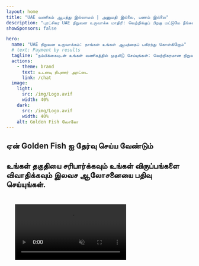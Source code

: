 ```yaml
---
layout: home
title: "UAE வணிகம் ஆபத்து இல்லாமல் | அனுமதி இல்லை, பணம் இல்லை"
description: "புரட்சிகர UAE நிறுவன உருவாக்க மாதிரி: வெற்றிக்குப் பிறகு மட்டுமே நீங்கள் பணம் செலுத்துங்கள். 90%+ வெற்றி விகிதத்துடன் ஒவ்வொரு கட்டத்திலும் நிபுணர் வழிகாட்டுதல்."
showSponsors: false

hero:
  name: "UAE நிறுவன உருவாக்கம்: நாங்கள் உங்கள் ஆபத்தைப் பகிர்ந்து கொள்கிறோம்"
  # text: Payment by results
  tagline: "நம்பிக்கையுடன் உங்கள் வணிகத்தில் முதலீடு செய்யுங்கள்: வெற்றிகரமான நிறுவன பதிவுக்குப் பிறகு மட்டுமே நாங்கள் பணம் பெறுவோம். <span class='hl'>உங்கள் வெற்றியே எங்கள் ஒரே இலக்கு</span>."
  actions:
    - theme: brand
      text: உடனடி நிபுணர் அரட்டை
      link: /chat
  image:
    light:
      src: /img/Logo.avif
      width: 40%
    dark:
      src: /img/Logo.avif
      width: 40%
    alt: Golden Fish லோகோ
---
```


<FeatureBlock :card="{
  title: 'உங்கள் நன்மைகள் — எங்கள் பொறுப்பு',
  details: 'UAE சர்வதேச தொழில்முனைவோர் மற்றும் முதலீட்டாளர்களுக்கு சாதகமான வணிக சூழலை தேடும் பல நன்மைகளை வழங்குகிறது. \n\n* குறைந்த வரி விகிதங்கள்: வெறும் 9% கார்ப்பரேட் வரி மற்றும் 5% VAT தனிப்பட்ட வருமான வரி இல்லாமல்\n* 100% வெளிநாட்டு உரிமை: உள்ளூர் பங்காளிகள் இல்லாமல் உங்கள் நிறுவனத்தின் முழு கட்டுப்பாடு\n* நாணய கட்டுப்பாடுகள் இல்லை: தடையற்ற லாப திருப்பி அனுப்புதல் மற்றும் நாணய பரிமாற்றம்\n\n[முழு பட்டியலைக் காட்டு](/uae-business/company-registration/benefits-problems#benefits-of-doing-business-in-the-uae)',
  link: '/uae-business/company-registration/benefits-problems#benefits-of-doing-business-in-the-uae',
  src: {
    light: '/img/iStock-1331100622.jpg',
    dark: '/img/iStock-1203821481.avif',
    width: '100%'
  },
  inversion: false
}" />

<FeatureBlock :card="{
  title: 'நாங்கள் ஒன்றாக சமாளிக்கும் சவால்கள்',
  details: 'UAE பல நன்மைகளை வழங்கினாலும், செயல்பாடுகளை நிறுவும்போது வணிகங்கள் சாத்தியமான சவால்களை அறிந்திருக்க வேண்டும். \n\n* சிக்கலான ஒழுங்குமுறை சூழல்: எமிரேட்ஸ் மற்றும் Free Zone முழுவதும் வெவ்வேறு விதிமுறைகள்\n* பொருளாதார பொருள் தேவைகள்: சில செயல்பாடுகளுக்கு உள்ளூர் ஊழியர்கள் மற்றும் உடல் அலுவலக இடம் தேவை\n* அதிக ஆரம்ப செலவுகள்: பதிவு கட்டணங்கள், ஆவணங்கள் மற்றும் கட்டாய அலுவலக வாடகை\n\n[முழு பட்டியலைக் காட்டு](/uae-business/company-registration/benefits-problems#disadvantages-of-doing-business-in-the-uae)',
  link: '/uae-business/company-registration/benefits-problems#disadvantages-of-doing-business-in-the-uae',
  src: {
      light: '/img/iStock-1299393716.avif',
      dark: '/img/iStock-2149731304.avif',
    width: '100%'
  },
  inversion: true
}" />

<FeatureBlock :card="{
  title: 'முழுமையான ஆதரவு: உங்களுடன் படிப்படியாக',
  details: '**Free Zone, offshore, Mainland, branch** இல் நிறுவனங்களை அமைப்பதற்கான முழுமையான வழிகாட்டி. \n\n* Free Zone மற்றும் Mainland இல் 100% வெளிநாட்டு உரிமை கிடைக்கும்\n* குறைந்த வரி விகிதங்கள் - வெறும் 9% கார்ப்பரேட் வரி\n* நாணய கட்டுப்பாடுகள் இல்லை - எளிதான மூலதன திருப்பி அனுப்புதல்\n\n[மேலும் அறிக](/uae-business/company-registration/overview)',
  link: '/uae-business/company-registration/overview',
  src: {
    light: '/video/iStock-1204982076.mp4',
    dark: '/video/iStock-1269162753.mp4',
    width: '100%'
  },
  inversion: false
}" />

<FeatureCards :features="[
  {
    title: 'வங்கி கணக்கு திறப்பு',
    details: 'UAE இன் நம்பகமான வங்கிகளுடன் வணிக அல்லது தனிப்பட்ட **வங்கி கணக்குகளை** எளிதாக திறக்கவும்.',
    items: [
      'அரசாங்க அனுமதிகளுக்கான முழுமையான PRO சேவைகள்',
      'முழுமையான வங்கி தொகுப்பு அமைப்பு',
      '96% வெற்றி விகிதம்'
    ],
    linkText: 'மேலும் அறிக',
    link: '/uae-business/offer/banking/',
    icon: {
      light: '/img/iStock-2153786564.avif',
      dark: '/img/iStock-2166793628.avif',
      alt: 'வங்கி சேவைகள்'
    }
  },
  {
    title: 'Golden Visa மற்றும் குடியுரிமை',
    details: 'தடையற்ற விண்ணப்ப செயல்முறையுடன் நீண்ட கால குடியுரிமைக்காக UAE **Golden Visa** பெறுங்கள்.',
    items: [
      '**ஒவ்வொரு 6 மாதங்களுக்கும் UAE நுழைய வேண்டிய அவசியம் இல்லை**',
      'தகுதி நிலைமைகளை பராமரிக்கும் போது புதுப்பிப்பு விருப்பத்துடன் 10 ஆண்டு செல்லுபடியாகும்',
      '92% வெற்றி விகிதம்'
    ],
    linkText: 'மேலும் அறிக',
    link: '/uae-business/offer/golden-visa/',
    icon: {
      light: '/img/iStock-1312241253.avif',
      dark: '/img/ILONMASKID.webp',
      alt: 'விசா சேவைகள்'
    }
  },
  {
    title: 'எங்கள் கார்ப்பரேட் சேவைகளில் மேலும் ஆராயுங்கள்',
    details: '',
    items: [],
    linkText: 'மேலும் அறிக',
    link: '/uae-business/company-registration/insights/incorporation-steps',
    icon: {
      light: '/img/iStock-473502112.avif',
      dark: '/img/iStock-1160827423.avif',
      alt: 'மேலும் சேவைகள்'
    }
  }
]" />

## ஏன் Golden Fish ஐ தேர்வு செய்ய வேண்டும்

<BenefitsList :features="[
  {
    icon: '🏢',
    title: 'உள்ளூர் UAE நிபுணத்துவம்',
    text: 'துபாயில் உள்ள அர்ப்பணிப்புள்ள நிபுணர்கள் செயல்முறையின் ஒவ்வொரு படியிலும் நிபுண வழிகாட்டுதலை வழங்குகிறார்கள்.'
  },
  {
    icon: '📊',
    title: 'நிரூபிக்கப்பட்ட வெற்றி விகிதம்',
    text: 'எங்கள் பிரீமியம் செயலாக்கத்தின் மூலம் வழங்கப்பட்ட நூற்றுக்கணக்கான விசாக்கள், வங்கிக் கணக்குகள் மற்றும் நிறுவன பதிவுகளுடன் 90% க்கும் மேற்பட்ட ஒப்புதல் விகிதம்.'
  },
  {
    icon: '💸',
    title: '**வெற்றி அடிப்படையிலான கட்டணங்கள்**',
    text: '[ஒப்புதலுக்குப் பிறகு மட்டுமே பணம் செலுத்துங்கள்](/uae-business/benefits/success-based-fees). மறைக்கப்பட்ட செலவுகள் இல்லாமல் முழுமையான வெளிப்படைத்தன்மை.'
  },
]" />

## உங்கள் தகுதியை சரிபார்க்கவும் உங்கள் விருப்பங்களை விவாதிக்கவும் இலவச ஆலோசனையை பதிவு செய்யுங்கள்.

<video  autoplay muted playsinline style="padding: 24px" >
  <source src="/img/iStock-2185906461.mp4" type="video/mp4">
</video>

<ContactForm buttonText="நிபுணருடன் பேசுங்கள்" />

<!-- <ImageGrid :images="[
  { src: '/img/ILONMASKID.webp', href: './immigration.md', alt: 'UAE குடியேற்றம்' },
  { src: '/img/ILONMASKID.webp', href: './immigration.md', alt: 'UAE குடியேற்றம்' },
]"/> -->
